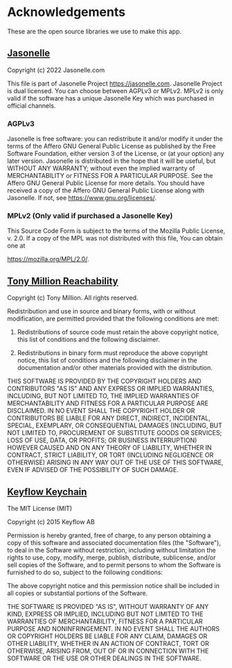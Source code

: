 # Acknowledgements

These are the open source libraries we use to make
this app.

## [Jasonelle](https://jasonelle.com)

Copyright (c) 2022 Jasonelle.com

This file is part of Jasonelle Project <https://jasonelle.com>.
Jasonelle Project is dual licensed. You can choose between AGPLv3 or MPLv2.
MPLv2 is only valid if the software has a unique Jasonelle Key which was purchased in official channels.

### AGPLv3

Jasonelle is free software: you can redistribute it and/or modify it under the terms of the Affero GNU General Public License as published by the Free Software Foundation, either version 3 of the License, or (at your option) any later version.
Jasonelle is distributed in the hope that it will be useful, but WITHOUT ANY WARRANTY; without even the implied warranty of MERCHANTABILITY or FITNESS FOR A PARTICULAR PURPOSE. See the Affero GNU General Public License for more details.
You should have received a copy of the Affero GNU General Public License along with Jasonelle. If not, see <https://www.gnu.org/licenses/>.

### MPLv2 (Only valid if purchased a Jasonelle Key)

This Source Code Form is subject to the terms
of the Mozilla Public License, v. 2.0.
If a copy of the MPL was not distributed
with this file, You can obtain one at

<https://mozilla.org/MPL/2.0/>.

## [Tony Million Reachability](https://github.com/tonymillion/Reachability)

Copyright (c) Tony Million.
All rights reserved.

Redistribution and use in source and binary forms, with or without
modification, are permitted provided that the following conditions are met:

1. Redistributions of source code must retain the above copyright notice, this
   list of conditions and the following disclaimer.

2. Redistributions in binary form must reproduce the above copyright notice,
   this list of conditions and the following disclaimer in the documentation
   and/or other materials provided with the distribution.

THIS SOFTWARE IS PROVIDED BY THE COPYRIGHT HOLDERS AND CONTRIBUTORS "AS IS"
AND ANY EXPRESS OR IMPLIED WARRANTIES, INCLUDING, BUT NOT LIMITED TO, THE
IMPLIED WARRANTIES OF MERCHANTABILITY AND FITNESS FOR A PARTICULAR PURPOSE
ARE DISCLAIMED. IN NO EVENT SHALL THE COPYRIGHT HOLDER OR CONTRIBUTORS BE
LIABLE FOR ANY DIRECT, INDIRECT, INCIDENTAL, SPECIAL, EXEMPLARY, OR
CONSEQUENTIAL DAMAGES (INCLUDING, BUT NOT LIMITED TO, PROCUREMENT OF
SUBSTITUTE GOODS OR SERVICES; LOSS OF USE, DATA, OR PROFITS; OR BUSINESS
INTERRUPTION) HOWEVER CAUSED AND ON ANY THEORY OF LIABILITY, WHETHER IN
CONTRACT, STRICT LIABILITY, OR TORT (INCLUDING NEGLIGENCE OR OTHERWISE)
ARISING IN ANY WAY OUT OF THE USE OF THIS SOFTWARE, EVEN IF ADVISED OF THE
POSSIBILITY OF SUCH DAMAGE.

## [Keyflow Keychain](https://github.com/Keyflow/Keychain-iOS-ObjC)

The MIT License (MIT)

Copyright (c) 2015 Keyflow AB

Permission is hereby granted, free of charge, to any person obtaining a copy
of this software and associated documentation files (the "Software"), to deal
in the Software without restriction, including without limitation the rights
to use, copy, modify, merge, publish, distribute, sublicense, and/or sell
copies of the Software, and to permit persons to whom the Software is
furnished to do so, subject to the following conditions:

The above copyright notice and this permission notice shall be included in all
copies or substantial portions of the Software.

THE SOFTWARE IS PROVIDED "AS IS", WITHOUT WARRANTY OF ANY KIND, EXPRESS OR
IMPLIED, INCLUDING BUT NOT LIMITED TO THE WARRANTIES OF MERCHANTABILITY,
FITNESS FOR A PARTICULAR PURPOSE AND NONINFRINGEMENT. IN NO EVENT SHALL THE
AUTHORS OR COPYRIGHT HOLDERS BE LIABLE FOR ANY CLAIM, DAMAGES OR OTHER
LIABILITY, WHETHER IN AN ACTION OF CONTRACT, TORT OR OTHERWISE, ARISING FROM,
OUT OF OR IN CONNECTION WITH THE SOFTWARE OR THE USE OR OTHER DEALINGS IN THE
SOFTWARE.
